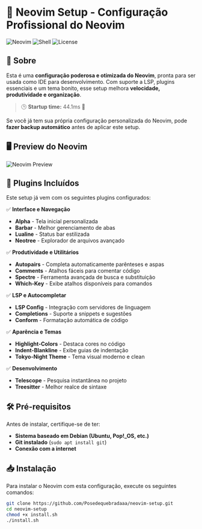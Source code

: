# 🚀 Neovim Setup - Configuração Profissional do Neovim 

![Neovim](https://img.shields.io/badge/Neovim-Setup-blue?style=for-the-badge&logo=neovim)
![Shell](https://img.shields.io/badge/Shell-Bash-green?style=for-the-badge&logo=gnu-bash)
![License](https://img.shields.io/github/license/Posedequebradaaa/neovim-setup?style=for-the-badge)

## 📌 Sobre
Esta é uma **configuração poderosa e otimizada do Neovim**, pronta para ser usada como IDE para desenvolvimento. Com suporte a LSP, plugins essenciais e um tema bonito, esse setup melhora **velocidade, produtividade e organização**.

> 🕒 **Startup time:** 44.1ms 🚀

Se você já tem sua própria configuração personalizada do Neovim, pode **fazer backup automático** antes de aplicar este setup.

## 🖥️ Preview do Neovim
![Neovim Preview](https://private-user-images.githubusercontent.com/167234050/422842345-44fc253b-9b3d-4638-9b8c-8c6168fc6bc7.gif?jwt=eyJhbGciOiJIUzI1NiIsInR5cCI6IkpXVCJ9.eyJpc3MiOiJnaXRodWIuY29tIiwiYXVkIjoicmF3LmdpdGh1YnVzZXJjb250ZW50LmNvbSIsImtleSI6ImtleTUiLCJleHAiOjE3NDE5NjQ5ODAsIm5iZiI6MTc0MTk2NDY4MCwicGF0aCI6Ii8xNjcyMzQwNTAvNDIyODQyMzQ1LTQ0ZmMyNTNiLTliM2QtNDYzOC05YjhjLThjNjE2OGZjNmJjNy5naWY_WC1BbXotQWxnb3JpdGhtPUFXUzQtSE1BQy1TSEEyNTYmWC1BbXotQ3JlZGVudGlhbD1BS0lBVkNPRFlMU0E1M1BRSzRaQSUyRjIwMjUwMzE0JTJGdXMtZWFzdC0xJTJGczMlMkZhd3M0X3JlcXVlc3QmWC1BbXotRGF0ZT0yMDI1MDMxNFQxNTA0NDBaJlgtQW16LUV4cGlyZXM9MzAwJlgtQW16LVNpZ25hdHVyZT04Zjk0ZWM0NWZlZjk4YjgyOGE1YjIwODgyZjRkNmZkMTM3MWJiMjkyMjgzNTFjMDQ5OWFkOTFjZGI3Njc0YThjJlgtQW16LVNpZ25lZEhlYWRlcnM9aG9zdCJ9.0w2KONJflnVHazlaP6YZ7fdp8Gw8dDMT59SY90uvMSA.gif)


## 🎯 **Plugins Incluídos**
Este setup já vem com os seguintes plugins configurados:

✅ **Interface e Navegação**  
- **Alpha** - Tela inicial personalizada  
- **Barbar** - Melhor gerenciamento de abas  
- **Lualine** - Status bar estilizada  
- **Neotree** - Explorador de arquivos avançado  

✅ **Produtividade e Utilitários**  
- **Autopairs** - Completa automaticamente parênteses e aspas  
- **Comments** - Atalhos fáceis para comentar código  
- **Spectre** - Ferramenta avançada de busca e substituição  
- **Which-Key** - Exibe atalhos disponíveis para comandos  

✅ **LSP e Autocompletar**  
- **LSP Config** - Integração com servidores de linguagem  
- **Completions** - Suporte a snippets e sugestões  
- **Conform** - Formatação automática de código  

✅ **Aparência e Temas**  
- **Highlight-Colors** - Destaca cores no código  
- **Indent-Blankline** - Exibe guias de indentação  
- **Tokyo-Night Theme** - Tema visual moderno e clean  

✅ **Desenvolvimento**  
- **Telescope** - Pesquisa instantânea no projeto  
- **Treesitter** - Melhor realce de sintaxe  

## 🛠️ **Pré-requisitos**
Antes de instalar, certifique-se de ter:
- **Sistema baseado em Debian (Ubuntu, Pop!_OS, etc.)**
- **Git instalado** (`sudo apt install git`)
- **Conexão com a internet**

## 📥 **Instalação**
Para instalar o Neovim com esta configuração, execute os seguintes comandos:

```bash
git clone https://github.com/Posedequebradaaa/neovim-setup.git
cd neovim-setup
chmod +x install.sh
./install.sh
